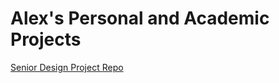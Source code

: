 # Alex's Personal and Academic Projects

<a href="https://github.com/aknight000001/Senior-Capstone.git">Senior Design Project Repo</a>
